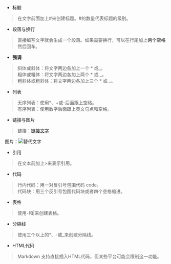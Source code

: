 - 标题
>在文字前面加上#来创建标题。#的数量代表标题的级别。  

- 段落与换行
>直接编写文字就会生成一个段落。如果需要换行，可以在行尾加上**两个空格**然后回车。  

- **强调**  
>斜体或斜体：将文字两边各加上一个 * 或_。  
粗体或粗体：将文字两边各加上两个 * 或 _。  
粗斜体或粗斜体：将文字两边各加上三个 * 或 _。  

- 列表
>无序列表：使用*、+或-后面跟上空格。  
有序列表：使用数字后面跟上英文句点和空格。  

- 链接与图片
>链接：[链接文字](URL "标题")  

图片：![替代文字](图片链接 "标题")  


- 引用
>在文本前加上>来表示引用。  

- 代码
>行内代码：用一对反引号包围代码 code。  
代码块：用三个反引号包围代码块或者四个空格缩进。  

- 表格
>使用-和|来创建表格。  

- 分隔线
>使用三个以上的*、-或_来创建分隔线。  

- HTML代码
>Markdown 支持直接插入HTML代码，但某些平台可能会限制这一功能。  
